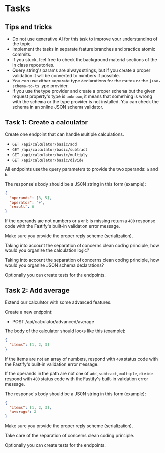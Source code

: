 # Tasks

## Tips and tricks

- Do not use generative AI for this task to improve your understanding of the topic.
- Implement the tasks in separate feature branches and practice atomic commits.
- If you stuck, feel free to check the background material sections of the in class repositories.
- Query string's params are always strings, but if you create a proper validation it will be converted to numbers if possible.
- You can use either separate type declarations for the routes or the `json-schema-to-ts` type provider.
- If you use the type provider and create a proper schema but the given request property's type is `unknown`, it means that something is wrong with the schema or the type provider is not installed. You can check the schema in an online JSON schema validator.

## Task 1: Create a calculator

Create one endpoint that can handle multiple calculations.

- `GET /api/calculator/basic/add`
- `GET /api/calculator/basic/subtract`
- `GET /api/calculator/basic/multiply`
- `GET /api/calculator/basic/divide`

All endpoints use the query parameters to provide the two operands: `a` and `b`.

The response's body should be a JSON string in this form (example):

```json
{
  "operands": [3, 5],
  "operator": "+",
  "result": 8 
}
```

If the operands are not numbers or `a` or `b` is missing return a `400` 
response code with the Fastify's built-in validation error message.

Make sure you provide the proper reply scheme (serialization).

Taking into account the separation of concerns clean coding principle,
how would you organize the calculation logic?

Taking into account the separation of concerns clean coding principle,
how would you organize JSON schema declarations?

Optionally you can create tests for the endpoints.

## Task 2: Add average

Extend our calculator with some advanced features.

Create a new endpoint:

- POST /api/calculator/advanced/average

The body of the calculator should looks like this (example):

```json
{
  "items": [1, 2, 3]
}
```

If the items are not an array of numbers, respond with `400` status code
with the Fastify's built-in validation error message.

If the operands in the path are not one of `add`, `subtract`, `multiple`, `divide`
respond with `400` status code with the Fastify's built-in validation error message.

The response's body should be a JSON string in this form (example):

```json
{
  "items": [1, 2, 3],
  "average": 2
}
```

Make sure you provide the proper reply scheme (serialization).

Take care of the separation of concerns clean coding principle.

Optionally you can create tests for the endpoints.

